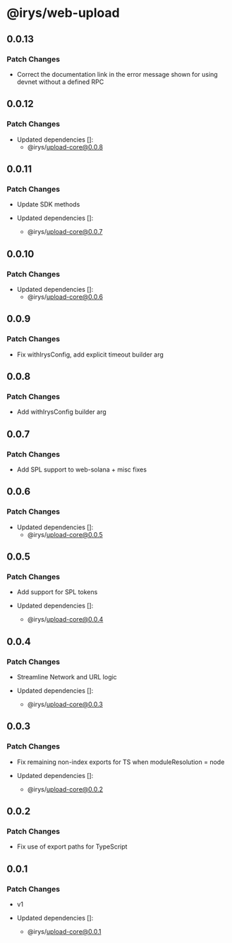 # @irys/web-upload

## 0.0.13

### Patch Changes

- Correct the documentation link in the error message shown for using devnet without a defined RPC

## 0.0.12

### Patch Changes

- Updated dependencies []:
  - @irys/upload-core@0.0.8

## 0.0.11

### Patch Changes

- Update SDK methods

- Updated dependencies []:
  - @irys/upload-core@0.0.7

## 0.0.10

### Patch Changes

- Updated dependencies []:
  - @irys/upload-core@0.0.6

## 0.0.9

### Patch Changes

- Fix withIrysConfig, add explicit timeout builder arg

## 0.0.8

### Patch Changes

- Add withIrysConfig builder arg

## 0.0.7

### Patch Changes

- Add SPL support to web-solana + misc fixes

## 0.0.6

### Patch Changes

- Updated dependencies []:
  - @irys/upload-core@0.0.5

## 0.0.5

### Patch Changes

- Add support for SPL tokens

- Updated dependencies []:
  - @irys/upload-core@0.0.4

## 0.0.4

### Patch Changes

- Streamline Network and URL logic

- Updated dependencies []:
  - @irys/upload-core@0.0.3

## 0.0.3

### Patch Changes

- Fix remaining non-index exports for TS when moduleResolution = node

- Updated dependencies []:
  - @irys/upload-core@0.0.2

## 0.0.2

### Patch Changes

- Fix use of export paths for TypeScript

## 0.0.1

### Patch Changes

- v1

- Updated dependencies []:
  - @irys/upload-core@0.0.1
